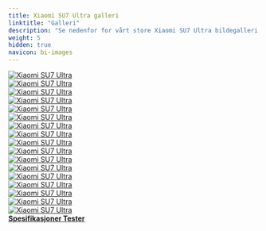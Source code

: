 ```yaml
---
title: Xiaomi SU7 Ultra galleri
linktitle: "Galleri"
description: "Se nedenfor for vårt store Xiaomi SU7 Ultra bildegalleri. Klikk på bildene for høyoppløselige versjoner."
weight: 5
hidden: true
navicon: bi-images
---
```

<!-- markdownlint-disable MD033 -->
<div class="row" id ="my-gallery">
	<div class="pswp-grid-item col-6 col-md-4">
		<a href="https://media.evkx.net/multimedia/models/xiaomi/su7/su7_ultra/battery_1.jpg"
data-pswp-src="https://media.evkx.net/multimedia/models/xiaomi/su7/su7_ultra/battery_1.jpg"
data-pswp-width="2560"
data-pswp-height="1677" 
target="_blank">
			<img src="https://media.evkx.net/multimedia/models/xiaomi/su7/su7_ultra/battery_1_xst.jpg" alt="Xiaomi SU7 Ultra" class="img-fluid " />
		</a>
	</div>
	<div class="pswp-grid-item col-6 col-md-4">
		<a href="https://media.evkx.net/multimedia/models/xiaomi/su7/su7_ultra/details_1.jpg"
data-pswp-src="https://media.evkx.net/multimedia/models/xiaomi/su7/su7_ultra/details_1.jpg"
data-pswp-width="1760"
data-pswp-height="904" 
target="_blank">
			<img src="https://media.evkx.net/multimedia/models/xiaomi/su7/su7_ultra/details_1_xst.jpg" alt="Xiaomi SU7 Ultra" class="img-fluid " />
		</a>
	</div>
	<div class="pswp-grid-item col-6 col-md-4">
		<a href="https://media.evkx.net/multimedia/models/xiaomi/su7/su7_ultra/drivetrain_1.jpg"
data-pswp-src="https://media.evkx.net/multimedia/models/xiaomi/su7/su7_ultra/drivetrain_1.jpg"
data-pswp-width="2560"
data-pswp-height="1691" 
target="_blank">
			<img src="https://media.evkx.net/multimedia/models/xiaomi/su7/su7_ultra/drivetrain_1_xst.jpg" alt="Xiaomi SU7 Ultra" class="img-fluid " />
		</a>
	</div>
	<div class="pswp-grid-item col-6 col-md-4">
		<a href="https://media.evkx.net/multimedia/models/xiaomi/su7/su7_ultra/dynamic_1.jpg"
data-pswp-src="https://media.evkx.net/multimedia/models/xiaomi/su7/su7_ultra/dynamic_1.jpg"
data-pswp-width="2560"
data-pswp-height="1860" 
target="_blank">
			<img src="https://media.evkx.net/multimedia/models/xiaomi/su7/su7_ultra/dynamic_1_xst.jpg" alt="Xiaomi SU7 Ultra" class="img-fluid " />
		</a>
	</div>
	<div class="pswp-grid-item col-6 col-md-4">
		<a href="https://media.evkx.net/multimedia/models/xiaomi/su7/su7_ultra/dynamic_2.jpg"
data-pswp-src="https://media.evkx.net/multimedia/models/xiaomi/su7/su7_ultra/dynamic_2.jpg"
data-pswp-width="2560"
data-pswp-height="1658" 
target="_blank">
			<img src="https://media.evkx.net/multimedia/models/xiaomi/su7/su7_ultra/dynamic_2_xst.jpg" alt="Xiaomi SU7 Ultra" class="img-fluid " />
		</a>
	</div>
	<div class="pswp-grid-item col-6 col-md-4">
		<a href="https://media.evkx.net/multimedia/models/xiaomi/su7/su7_ultra/exterior_1.jpg"
data-pswp-src="https://media.evkx.net/multimedia/models/xiaomi/su7/su7_ultra/exterior_1.jpg"
data-pswp-width="2560"
data-pswp-height="1570" 
target="_blank">
			<img src="https://media.evkx.net/multimedia/models/xiaomi/su7/su7_ultra/exterior_1_xst.jpg" alt="Xiaomi SU7 Ultra" class="img-fluid " />
		</a>
	</div>
	<div class="pswp-grid-item col-6 col-md-4">
		<a href="https://media.evkx.net/multimedia/models/xiaomi/su7/su7_ultra/exterior_2.jpg"
data-pswp-src="https://media.evkx.net/multimedia/models/xiaomi/su7/su7_ultra/exterior_2.jpg"
data-pswp-width="2560"
data-pswp-height="1860" 
target="_blank">
			<img src="https://media.evkx.net/multimedia/models/xiaomi/su7/su7_ultra/exterior_2_xst.jpg" alt="Xiaomi SU7 Ultra" class="img-fluid " />
		</a>
	</div>
	<div class="pswp-grid-item col-6 col-md-4">
		<a href="https://media.evkx.net/multimedia/models/xiaomi/su7/su7_ultra/exterior_3.jpg"
data-pswp-src="https://media.evkx.net/multimedia/models/xiaomi/su7/su7_ultra/exterior_3.jpg"
data-pswp-width="2560"
data-pswp-height="1860" 
target="_blank">
			<img src="https://media.evkx.net/multimedia/models/xiaomi/su7/su7_ultra/exterior_3_xst.jpg" alt="Xiaomi SU7 Ultra" class="img-fluid " />
		</a>
	</div>
	<div class="pswp-grid-item col-6 col-md-4">
		<a href="https://media.evkx.net/multimedia/models/xiaomi/su7/su7_ultra/exterio_4.jpg"
data-pswp-src="https://media.evkx.net/multimedia/models/xiaomi/su7/su7_ultra/exterio_4.jpg"
data-pswp-width="1760"
data-pswp-height="788" 
target="_blank">
			<img src="https://media.evkx.net/multimedia/models/xiaomi/su7/su7_ultra/exterio_4_xst.jpg" alt="Xiaomi SU7 Ultra" class="img-fluid " />
		</a>
	</div>
	<div class="pswp-grid-item col-6 col-md-4">
		<a href="https://media.evkx.net/multimedia/models/xiaomi/su7/su7_ultra/frontseats_1.jpg"
data-pswp-src="https://media.evkx.net/multimedia/models/xiaomi/su7/su7_ultra/frontseats_1.jpg"
data-pswp-width="1760"
data-pswp-height="904" 
target="_blank">
			<img src="https://media.evkx.net/multimedia/models/xiaomi/su7/su7_ultra/frontseats_1_xst.jpg" alt="Xiaomi SU7 Ultra" class="img-fluid " />
		</a>
	</div>
	<div class="pswp-grid-item col-6 col-md-4">
		<a href="https://media.evkx.net/multimedia/models/xiaomi/su7/su7_ultra/frontseats_2.jpg"
data-pswp-src="https://media.evkx.net/multimedia/models/xiaomi/su7/su7_ultra/frontseats_2.jpg"
data-pswp-width="1760"
data-pswp-height="904" 
target="_blank">
			<img src="https://media.evkx.net/multimedia/models/xiaomi/su7/su7_ultra/frontseats_2_xst.jpg" alt="Xiaomi SU7 Ultra" class="img-fluid " />
		</a>
	</div>
	<div class="pswp-grid-item col-6 col-md-4">
		<a href="https://media.evkx.net/multimedia/models/xiaomi/su7/su7_ultra/frontseats_3.jpg"
data-pswp-src="https://media.evkx.net/multimedia/models/xiaomi/su7/su7_ultra/frontseats_3.jpg"
data-pswp-width="2560"
data-pswp-height="1658" 
target="_blank">
			<img src="https://media.evkx.net/multimedia/models/xiaomi/su7/su7_ultra/frontseats_3_xst.jpg" alt="Xiaomi SU7 Ultra" class="img-fluid " />
		</a>
	</div>
	<div class="pswp-grid-item col-6 col-md-4">
		<a href="https://media.evkx.net/multimedia/models/xiaomi/su7/su7_ultra/headlights_1.jpg"
data-pswp-src="https://media.evkx.net/multimedia/models/xiaomi/su7/su7_ultra/headlights_1.jpg"
data-pswp-width="2560"
data-pswp-height="1440" 
target="_blank">
			<img src="https://media.evkx.net/multimedia/models/xiaomi/su7/su7_ultra/headlights_1_xst.jpg" alt="Xiaomi SU7 Ultra" class="img-fluid " />
		</a>
	</div>
	<div class="pswp-grid-item col-6 col-md-4">
		<a href="https://media.evkx.net/multimedia/models/xiaomi/su7/su7_ultra/main_1.jpg"
data-pswp-src="https://media.evkx.net/multimedia/models/xiaomi/su7/su7_ultra/main_1.jpg"
data-pswp-width="2560"
data-pswp-height="1424" 
target="_blank">
			<img src="https://media.evkx.net/multimedia/models/xiaomi/su7/su7_ultra/main_1_xst.jpg" alt="Xiaomi SU7 Ultra" class="img-fluid " />
		</a>
	</div>
	<div class="pswp-grid-item col-6 col-md-4">
		<a href="https://media.evkx.net/multimedia/models/xiaomi/su7/su7_ultra/screens_1.jpg"
data-pswp-src="https://media.evkx.net/multimedia/models/xiaomi/su7/su7_ultra/screens_1.jpg"
data-pswp-width="1760"
data-pswp-height="904" 
target="_blank">
			<img src="https://media.evkx.net/multimedia/models/xiaomi/su7/su7_ultra/screens_1_xst.jpg" alt="Xiaomi SU7 Ultra" class="img-fluid " />
		</a>
	</div>
	<div class="pswp-grid-item col-6 col-md-4">
		<a href="https://media.evkx.net/multimedia/models/xiaomi/su7/su7_ultra/suspension_1.jpg"
data-pswp-src="https://media.evkx.net/multimedia/models/xiaomi/su7/su7_ultra/suspension_1.jpg"
data-pswp-width="2560"
data-pswp-height="1658" 
target="_blank">
			<img src="https://media.evkx.net/multimedia/models/xiaomi/su7/su7_ultra/suspension_1_xst.jpg" alt="Xiaomi SU7 Ultra" class="img-fluid " />
		</a>
	</div>
	<div class="pswp-grid-item col-6 col-md-4">
		<a href="https://media.evkx.net/multimedia/models/xiaomi/su7/su7_ultra/windtunnel_1.jpg"
data-pswp-src="https://media.evkx.net/multimedia/models/xiaomi/su7/su7_ultra/windtunnel_1.jpg"
data-pswp-width="1760"
data-pswp-height="904" 
target="_blank">
			<img src="https://media.evkx.net/multimedia/models/xiaomi/su7/su7_ultra/windtunnel_1_xst.jpg" alt="Xiaomi SU7 Ultra" class="img-fluid " />
		</a>
	</div>
</div>
<script type="module">
  import PhotoSwipeLightbox from '/js/photoswipe-lightbox.esm.js';
    const lightbox = new PhotoSwipeLightbox({
       gallery: '#my-gallery',
        children: 'a',
        pswpModule: () => import('/js/photoswipe.esm.js')
    });
lightbox.init();
</script>
<div class="mt-3 mb-3">
<a href="../specifications/" class="text-decoration-none text-black">
<strong><i class="bi-arrow-left"></i> Spesifikasjoner </strong>
</a>
<a href="../reviews/" class="text-decoration-none text-black float-end">
<strong>Tester <i class="bi-arrow-right"></i></strong>
</a>
</div>
